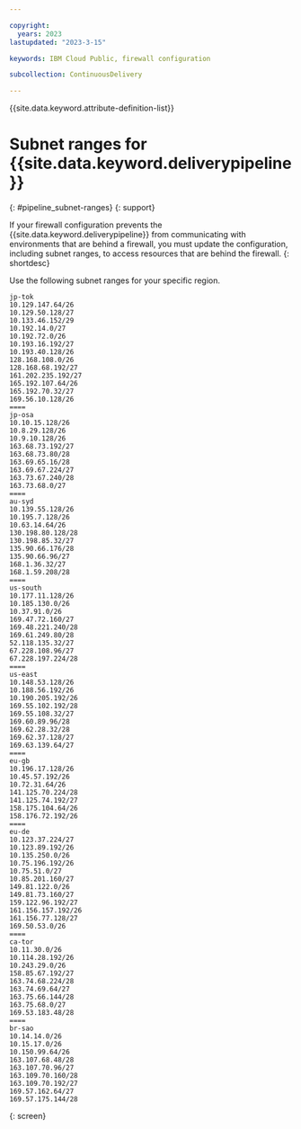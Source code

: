 ```yaml
---

copyright:
  years: 2023
lastupdated: "2023-3-15"

keywords: IBM Cloud Public, firewall configuration

subcollection: ContinuousDelivery

---
```


{{site.data.keyword.attribute-definition-list}}


# Subnet ranges for {{site.data.keyword.deliverypipeline}} 
{: #pipeline_subnet-ranges}
{: support}

If your firewall configuration prevents the {{site.data.keyword.deliverypipeline}} from communicating with environments that are behind a firewall, you must update the configuration, including subnet ranges, to access resources that are behind the firewall.
{: shortdesc}

Use the following subnet ranges for your specific region.

```text
jp-tok
10.129.147.64/26
10.129.50.128/27
10.133.46.152/29
10.192.14.0/27
10.192.72.0/26
10.193.16.192/27
10.193.40.128/26
128.168.108.0/26
128.168.68.192/27
161.202.235.192/27
165.192.107.64/26
165.192.70.32/27
169.56.10.128/26
====
jp-osa
10.10.15.128/26
10.8.29.128/26
10.9.10.128/26
163.68.73.192/27
163.68.73.80/28
163.69.65.16/28
163.69.67.224/27
163.73.67.240/28
163.73.68.0/27
====
au-syd
10.139.55.128/26
10.195.7.128/26
10.63.14.64/26
130.198.80.128/28
130.198.85.32/27
135.90.66.176/28
135.90.66.96/27
168.1.36.32/27
168.1.59.208/28
====
us-south
10.177.11.128/26
10.185.130.0/26
10.37.91.0/26
169.47.72.160/27
169.48.221.240/28
169.61.249.80/28
52.118.135.32/27
67.228.108.96/27
67.228.197.224/28
====
us-east
10.148.53.128/26
10.188.56.192/26
10.190.205.192/26
169.55.102.192/28
169.55.108.32/27
169.60.89.96/28
169.62.28.32/28
169.62.37.128/27
169.63.139.64/27
====
eu-gb
10.196.17.128/26
10.45.57.192/26
10.72.31.64/26
141.125.70.224/28
141.125.74.192/27
158.175.104.64/26
158.176.72.192/26
====
eu-de
10.123.37.224/27
10.123.89.192/26
10.135.250.0/26
10.75.196.192/26
10.75.51.0/27
10.85.201.160/27
149.81.122.0/26
149.81.73.160/27
159.122.96.192/27
161.156.157.192/26
161.156.77.128/27
169.50.53.0/26
====
ca-tor
10.11.30.0/26
10.114.28.192/26
10.243.29.0/26
158.85.67.192/27
163.74.68.224/28
163.74.69.64/27
163.75.66.144/28
163.75.68.0/27
169.53.183.48/28
====
br-sao
10.14.14.0/26
10.15.17.0/26
10.150.99.64/26
163.107.68.48/28
163.107.70.96/27
163.109.70.160/28
163.109.70.192/27
169.57.162.64/27
169.57.175.144/28
```
{: screen}
